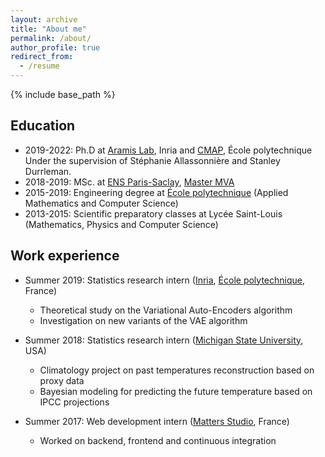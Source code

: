 ```yaml
---
layout: archive
title: "About me"
permalink: /about/
author_profile: true
redirect_from:
  - /resume
---
```


{% include base_path %}

## Education
* 2019-2022: Ph.D at [Aramis Lab](https://www.aramislab.fr/), Inria and [CMAP](https://portail.polytechnique.edu/cmap/fr/), École polytechnique
  Under the supervision of Stéphanie Allassonnière and Stanley Durrleman.
* 2018-2019: MSc. at [ENS Paris-Saclay](https://ens-paris-saclay.fr/en), [Master MVA](https://www.master-mva.com/)
* 2015-2019: Engineering degree at [École polytechnique](polytechnique.edu/en) (Applied Mathematics and Computer Science)
* 2013-2015: Scientific preparatory classes at Lycée Saint-Louis (Mathematics, Physics and Computer Science)

## Work experience
* Summer 2019: Statistics research intern ([Inria](inria.fr), [École polytechnique](polytechnique.edu), France)
  * Theoretical study on the Variational Auto-Encoders algorithm
  * Investigation on new variants of the VAE algorithm

* Summer 2018: Statistics research intern ([Michigan State University](msu.edu), USA)
  * Climatology project on past temperatures reconstruction based on proxy data
  * Bayesian modeling for predicting the future temperature based on IPCC projections

* Summer 2017: Web development intern ([Matters Studio](https://matters.tech/), France)
  * Worked on backend, frontend and continuous integration

<!-- Publications
======
  <ul>{% for post in site.publications %}
    {% include archive-single-cv.html %}
  {% endfor %}</ul>
  
Talks
======
  <ul>{% for post in site.talks %}
    {% include archive-single-talk-cv.html %}
  {% endfor %}</ul>
  
Teaching
======
  <ul>{% for post in site.teaching %}
    {% include archive-single-cv.html %}
  {% endfor %}</ul>
  
Service and leadership
======
* Currently signed in to 43 different slack teams -->
